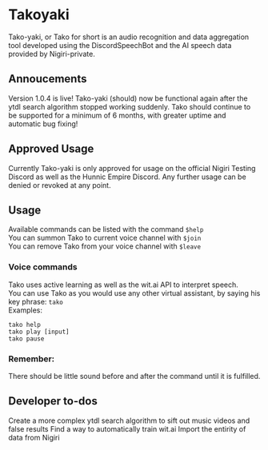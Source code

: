 # Takoyaki
Tako-yaki, or Tako for short is an audio recognition and data aggregation tool developed using the DiscordSpeechBot and the AI speech data provided by Nigiri-private.

## Annoucements
Version 1.0.4 is live! Tako-yaki (should) now be functional again after the ytdl search algorithm stopped working suddenly. Tako should continue to be supported for a minimum of 6 months, with greater uptime and automatic bug fixing!

## Approved Usage
Currently Tako-yaki is only approved for usage on the official Nigiri Testing Discord as well as the Hunnic Empire Discord. Any further usage can be denied or revoked at any point.

## Usage
Available commands can be listed with the command `$help`  
You can summon Tako to current voice channel with `$join`  
You can remove Tako from your voice channel with `$leave`  

### Voice commands
Tako uses active learning as well as the wit.ai API to interpret speech.  
You can use Tako as you would use any other virtual assistant, by saying his key phrase: `tako`  
Examples:  
```
tako help
tako play [input]
tako pause
```
### Remember:
There should be little sound before and after the command until it is fulfilled.
## Developer to-dos
Create a more complex ytdl search algorithm to sift out music videos and false results
Find a way to automatically train wit.ai
Import the entirity of data from Nigiri
